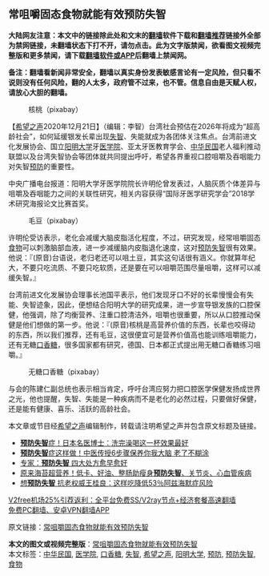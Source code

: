  <h2>常咀嚼固态食物就能有效预防失智</h2> <p class="notice"><b>大陆网友注意：本文中的链接除此处和文末的<a href="https://github.com/bannedbook/fanqiang" >翻墙</a>软件下载和<a href="https://github.com/killgcd/justmysocks/blob/master/README.md">翻墙推荐</a>链接外全部为禁网链接，未翻墙状态下打不开，请勿点击。此为文字版禁闻，欲看图文视频完整版和更多禁闻，请下载<a href="https://github.com/bannedbook/fanqiang">翻墙软件或APP</a>后翻墙上禁闻网。</p><p>备注：翻墙看新闻非常安全，翻墙以真实身份发表敏感言论有一定风险，但只看不说则没有任何风险，翻的人太多，政府管不过来，也不管。信息自由是天赋人权，请放心大胆的翻墙。</b></p>  <div class="entry"> <figure><figcaption>核桃（pixabay）</figcaption></figure> <p>【<span class='wp_keywordlink_affiliate'><a href="https://www.soundofhope.org" title="希望之声" target="_blank">希望之声</a></span>2020年12月21日】（编辑：李智）台湾社会预估在2026年将成为“超高龄社会”，如何延缓银发长辈出现<a href="https://www.bannedbook.org/bnews/tag/%E5%A4%B1%E6%99%BA/" class="st_tag internal_tag" rel="tag" title="标签 失智 下的日志">失智</a>、失能就成为各团体关注焦点。台湾前进文化发展协会、国立<a href="https://www.bannedbook.org/bnews/tag/%E9%98%B3%E6%98%8E%E5%A4%A7%E5%AD%A6/" class="st_tag internal_tag" rel="tag" title="标签 阳明大学 下的日志">阳明大学</a>牙<a href="https://www.bannedbook.org/bnews/tag/%E5%8C%BB%E5%AD%A6%E9%99%A2/" class="st_tag internal_tag" rel="tag" title="标签 医学院 下的日志">医学院</a>、亚太牙医教育学会、<a href="https://www.bannedbook.org/bnews/tag/%e4%b8%ad%e5%8d%8e%e6%b0%91%e5%9b%bd/" class="st_tag internal_tag" rel="tag" title="标签 中华民国 下的日志">中华民国</a>老人福利推动联盟以及台湾失智协会等团体就共同提出呼吁，希望各界重视口腔咀嚼及吞咽能力对失智<a href="https://www.bannedbook.org/bnews/tag/%E9%A2%84%E9%98%B2/" class="st_tag internal_tag" rel="tag" title="标签 预防 下的日志">预防</a>的重要性。</p> <p>中央广播电台报道：阳明大学牙医学院院长许明伦曾发表过，人脑灰质个体差异与咀嚼及吞咽能力之间的关联性研究，相关内容获得“国际牙医学研究学会”2018学术研究海报论文比赛首奖。</p>  <figure><figcaption> 毛豆（pixabay）</figcaption></figure> <p>许明伦受访表示，老化会减缓大脑皮脂活化程度，不过，研究发现，经常咀嚼固态<a href="https://www.bannedbook.org/bnews/tag/%e9%a3%9f%e7%89%a9/" class="st_tag internal_tag" rel="tag" title="标签 食物 下的日志">食物</a>可以刺激脑部血液，进一步减缓脑内皮脂退化速度，这对<a href="https://www.bannedbook.org/bnews/tag/%E9%A2%84%E9%98%B2%E5%A4%B1%E6%99%BA/" class="st_tag internal_tag" rel="tag" title="标签 预防失智 下的日志">预防失智</a>很有效果。他说：『(原音)台语说，老归老还可以咀土豆，其实这句话很有涵义。你就算年纪大，不要只吃流质、不要只吃软质，还是要在可以咀嚼范围尽量咀嚼，这样可以减缓失智。』</p> <p>台湾前进文化发展协会理事长池国平表示，他们发现牙口不好的长辈慢慢会有失能、失智迹象，因此，便想结合阳明大学的研究成果，进一步宣导银发族的口腔保健，他强调，除了均衡营养、注重口腔清洁外，咀嚼也很重要，所以从口腔推动保健是他们想做的第一步。他说：『(原音)核桃是高营养价值的东西，长辈也咬得动的东西，所以我们推荐，还有毛豆，这很便宜可是营养价值高也能训练咀嚼能力，还有无糖<a href="https://www.bannedbook.org/bnews/tag/%E5%8F%A3%E9%A6%99%E7%B3%96/" class="st_tag internal_tag" rel="tag" title="标签 口香糖 下的日志">口香糖</a>，很多国家都有研究，德国、日本都正式提出用无糖口香糖练习咀嚼。』</p>  <figure><figcaption> 无糖口香糖（pixabay）</figcaption></figure> <p>与会的陈建仁副总统也表示相当肯定，呼吁台湾应努力把口腔医学保健发扬成世界之光，他也提醒，失智、失能是一种疾病而不是老化的必然过程，只要做好保健，还是能有健康、喜乐、活跃的高龄社会。</p> <p>本文章或节目经<a href="https://www.bannedbook.org/bnews/tag/%e5%b8%8c%e6%9c%9b%e4%b9%8b%e5%a3%b0/" class="st_tag internal_tag" rel="tag" title="标签 希望之声 下的日志">希望之声</a>编辑制作，转载请注明希望之声并包含原文标题及链接。</p>  <ul class='op-related-articles' title='相关阅读'> <li><a href='https://www.bannedbook.org/bnews/health/20201103/1424820.html' target='_blank'><b>预防失智</b>症！日本名医博士：洗完澡喝这一杯效果最好</a></li> <li><a href='https://www.bannedbook.org/bnews/health/20201009/1410688.html' target='_blank'><b>预防失智</b>症这样做！中医传授6步骤保养你我大脑 老了不糊涂</a></li> <li><a href='https://www.bannedbook.org/bnews/health/20201007/1409335.html' target='_blank'>专家：<b>预防失智</b> 四大处方愈早愈好</a></li> <li><a href='https://www.bannedbook.org/bnews/health/20200705/1355870.html' target='_blank'>原来海苔超营养！低卡、好油、整肠助瘦身<b>预防失智</b>、关节炎、心血管疾病</a></li> <li><a href='https://www.bannedbook.org/bnews/health/20200511/1326603.html' target='_blank'>想<b>预防失智</b> 抗老权威王桂良：这样吃降低53％阿兹海默症风险</a></li> </ul> <p class="texttj"> <a href="https://www.bannedbook.org/forum23/topic22702.html" target="_blank">V2free机场25%引荐返利：全平台免费SS/V2ray节点+经济套餐高速翻墙</a><br/> <a href="https://github.com/bannedbook/fanqiang/wiki/%E7%A6%81%E9%97%BB%E7%BD%91%E5%AE%89%E5%8D%93%E7%BF%BB%E5%A2%99%E6%96%B0%E9%97%BBAPP" target="_blank">免费PC翻墙、安卓VPN翻墙APP</a></p><p>原文链接：<a class="src_link"  href="https://www.soundofhope.org/post/309296" target="_blank">常咀嚼固态食物就能有效预防失智</a></p><a name='sharetosocial'></a>       <div><b>本文的图文或视频完整版</b>：<a href='https://www.bannedbook.org/bnews/comments/20201222/1452929.html'>常咀嚼固态食物就能有效预防失智</a></div>  </div><!--END ENTRY--> <div class="postfooter"> <div>本文标签：<a href="https://www.bannedbook.org/bnews/tag/%e4%b8%ad%e5%8d%8e%e6%b0%91%e5%9b%bd/" rel="tag">中华民国</a>, <a href="https://www.bannedbook.org/bnews/tag/%E5%8C%BB%E5%AD%A6%E9%99%A2/" rel="tag">医学院</a>, <a href="https://www.bannedbook.org/bnews/tag/%E5%8F%A3%E9%A6%99%E7%B3%96/" rel="tag">口香糖</a>, <a href="https://www.bannedbook.org/bnews/tag/%E5%A4%B1%E6%99%BA/" rel="tag">失智</a>, <a href="https://www.bannedbook.org/bnews/tag/%e5%b8%8c%e6%9c%9b%e4%b9%8b%e5%a3%b0/" rel="tag">希望之声</a>, <a href="https://www.bannedbook.org/bnews/tag/%E9%98%B3%E6%98%8E%E5%A4%A7%E5%AD%A6/" rel="tag">阳明大学</a>, <a href="https://www.bannedbook.org/bnews/tag/%E9%A2%84%E9%98%B2/" rel="tag">预防</a>, <a href="https://www.bannedbook.org/bnews/tag/%E9%A2%84%E9%98%B2%E5%A4%B1%E6%99%BA/" rel="tag">预防失智</a>, <a href="https://www.bannedbook.org/bnews/tag/%e9%a3%9f%e7%89%a9/" rel="tag">食物</a></div>  </div><!--END POSTFOOTER--> 